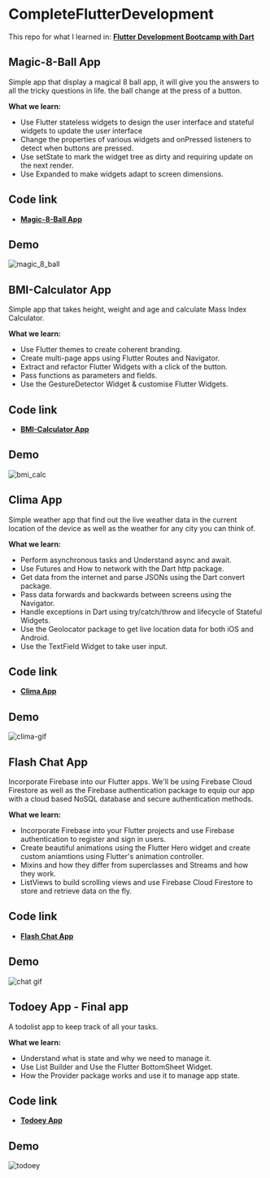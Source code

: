 # CompleteFlutterDevelopment
This repo for what I learned in: 
<a href="https://www.udemy.com/course/flutter-bootcamp-with-dart/"  target="_blank"> **Flutter Development Bootcamp with Dart**</a>

##  Magic-8-Ball App
Simple app that display a magical 8 ball app, it will give you the answers to all the tricky questions in life. the ball change at the press of a button.

**What we learn:**
* Use Flutter stateless widgets to design the user interface and stateful widgets to update the user interface
* Change the properties of various widgets and onPressed listeners to detect when buttons are pressed.
* Use setState to mark the widget tree as dirty and requiring update on the next render.
* Use Expanded to make widgets adapt to screen dimensions.

## Code link
* <a href="https://github.com/Hosam11/CompleteFlutterDevelopment/tree/main/magic_8_ball"  target="_blank"> **Magic-8-Ball App**</a>

## Demo
![magic_8_ball](https://user-images.githubusercontent.com/18370055/102728842-b5a95300-4336-11eb-8adc-f5eec4ca6439.gif)
##

##  BMI-Calculator App
Simple app that takes height, weight and age and calculate Mass Index Calculator.

**What we learn:**
* Use Flutter themes to create coherent branding.
* Create multi-page apps using Flutter Routes and Navigator.
* Extract and refactor Flutter Widgets with a click of the button.
* Pass functions as parameters and fields.
* Use the GestureDetector Widget & customise Flutter Widgets.

## Code link
* <a href="https://github.com/Hosam11/CompleteFlutterDevelopment/tree/main/bmi_calculator"  target="_blank"> **BMI-Calculator App**</a>

## Demo
![bmi_calc](https://user-images.githubusercontent.com/18370055/103467052-a9b88a80-4d53-11eb-8a8a-00bd32998d1f.gif)
##

## Clima App
Simple weather app that find out the live weather data in the current location of the device as well as the weather for any city you can think of.

**What we learn:**
* Perform asynchronous tasks and Understand async and await.
* Use Futures and How to network with the Dart http package.
* Get data from the internet and parse JSONs using the Dart convert package.
* Pass data forwards and backwards between screens using the Navigator.
* Handle exceptions in Dart using try/catch/throw and lifecycle of Stateful Widgets.
* Use the Geolocator package to get live location data for both iOS and Android.
* Use the TextField Widget to take user input.

## Code link
* <a href="https://github.com/Hosam11/CompleteFlutterDevelopment/tree/main/clima"  target="_blank"> **Clima App**</a>

## Demo
![clima-gif](https://user-images.githubusercontent.com/18370055/104140198-e53cff80-53b8-11eb-9f80-82a9c821f1ac.gif)
##

## Flash Chat App
Incorporate Firebase into our Flutter apps. We'll be using Firebase Cloud Firestore as well as the Firebase authentication package to equip our app with a cloud based NoSQL database and secure authentication methods.

**What we learn:**
* Incorporate Firebase into your Flutter projects and use Firebase authentication to register and sign in users.
* Create beautiful animations using the Flutter Hero widget and create custom aniamtions using Flutter's animation controller.
* Mixins and how they differ from superclasses and Streams and how they work.
* ListViews to build scrolling views and use Firebase Cloud Firestore to store and retrieve data on the fly.

## Code link
* <a href="https://github.com/Hosam11/CompleteFlutterDevelopment/tree/main/flash_chat"  target="_blank"> **Flash Chat App**</a>

## Demo
![chat gif](https://user-images.githubusercontent.com/18370055/104817053-7e3fa080-5827-11eb-85ad-6480267e3413.gif)
##

## Todoey App - Final app
A todolist app to keep track of all your tasks.

**What we learn:**
* Understand what is state and why we need to manage it.
* Use List Builder and Use the Flutter BottomSheet Widget.
* How the Provider package works and use it to manage app state.

## Code link
* <a href="https://github.com/Hosam11/CompleteFlutterDevelopment/tree/main/todoey"  target="_blank"> **Todoey App**</a>

## Demo
![todoey](https://user-images.githubusercontent.com/18370055/105033814-47ed6580-5a61-11eb-9eb8-a6fb9ffedb19.gif)








